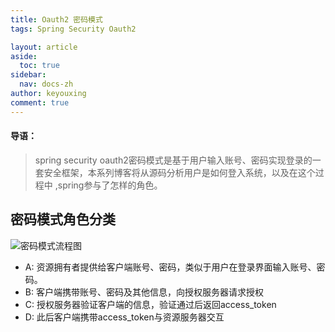 ```yaml
---
title: Oauth2 密码模式
tags: Spring Security Oauth2

layout: article
aside:
  toc: true
sidebar:
  nav: docs-zh
author: keyouxing
comment: true
---
```

#### 导语：
> spring security oauth2密码模式是基于用户输入账号、密码实现登录的一套安全框架，本系列博客将从源码分析用户是如何登入系统，以及在这个过程中
,spring参与了怎样的角色。

## 密码模式角色分类
![密码模式流程图](http://keyouxing.com/img/oauth2/password_mode.png)

* A: 资源拥有者提供给客户端账号、密码，类似于用户在登录界面输入账号、密码。
* B: 客户端携带账号、密码及其他信息，向授权服务器请求授权
* C: 授权服务器验证客户端的信息，验证通过后返回access_token
* D: 此后客户端携带access_token与资源服务器交互


